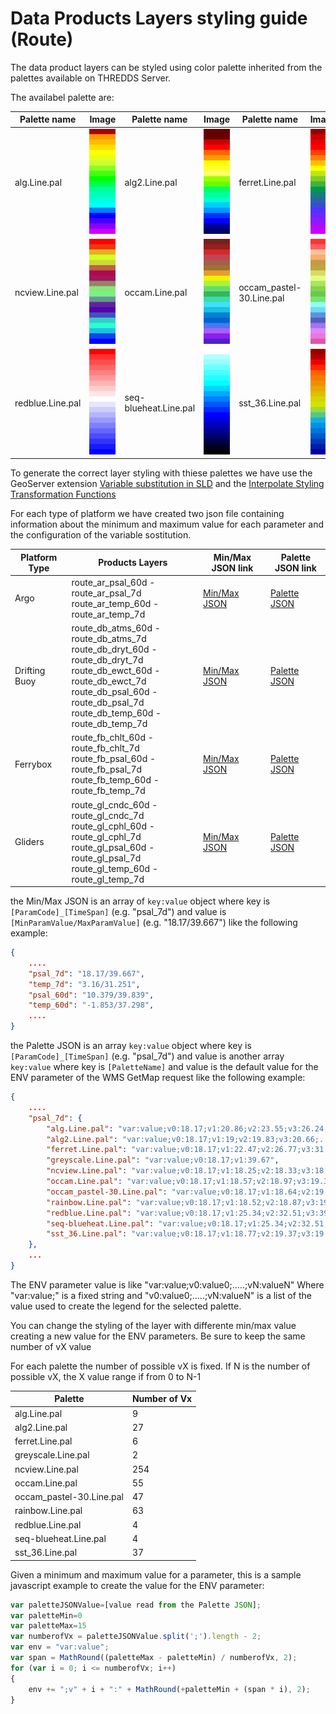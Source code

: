 # Data Products Layers styling guide (Route)

The data product layers can be styled using color palette inherited from the palettes available on THREDDS Server.

The availabel palette are:

Palette name | Image | Palette name | Image | Palette name | Image | Palette name | Image
------------ | ----- | ------------ | ----- | ------------ | ----- | ------------ | -----
alg.Line.pal | ![alg.Line.pal](./DataProductsLayers/palettes%20png/alg.png) | alg2.Line.pal | ![alg2.Line.pal](./DataProductsLayers/palettes%20png/alg2.png) | ferret.Line.pal | ![ferret.Line.pal](./DataProductsLayers/palettes%20png/ferret.png) |greyscale.Line.pal | ![greyscale.Line.pal](./DataProductsLayers/palettes%20png/greyscale.png) 
ncview.Line.pal | ![ncview.Line.pal](./DataProductsLayers/palettes%20png/ncview.png) | occam.Line.pal | ![occam.Line.pal](./DataProductsLayers/palettes%20png/occam.png) | occam_pastel-30.Line.pal | ![occam_pastel-30.Line.pal](./DataProductsLayers/palettes%20png/occam_pastel-30.png) | rainbow.Line.pal | ![rainbow.Line.pal](./DataProductsLayers/palettes%20png/rainbow.png) |
redblue.Line.pal | ![redblue.Line.pal](./DataProductsLayers/palettes%20png/redblue.png) | seq-blueheat.Line.pal | ![seq-blueheat.Line.pal](./DataProductsLayers/palettes%20png/seq-blueheat.png) | sst_36.Line.pal | ![sst_36.Line.pal](./DataProductsLayers/palettes%20png/sst_36.png) 


To generate the correct layer styling with thiese palettes we have use the GeoServer extension [Variable substitution in SLD](http://docs.geoserver.org/2.10.0/user/styling/sld/extensions/substitution.html) and
the [Interpolate Styling Transformation Functions](http://docs.geoserver.org/2.10.0/user/styling/sld/tipstricks/transformation-func.html#interpolate)

For each type of platform we have created two json file containing information about the minimum and maximum value for each parameter and the configuration of the variable sostitution.

Platform Type | Products Layers | Min/Max JSON link | Palette JSON link 
------------- | --------------- | ------------ | ------------
Argo | route_ar_psal_60d - route_ar_psal_7d <br> route_ar_temp_60d - route_ar_temp_7d <br> | [Min/Max JSON](http://www.emodnet-physics.eu/Map/Products/includes/json/route_ar_MinMax.json) | [Palette JSON](http://www.emodnet-physics.eu/Map/Products/includes/json/route_ar_Palette.json)
Drifting Buoy | route_db_atms_60d - route_db_atms_7d <br> route_db_dryt_60d - route_db_dryt_7d <br> route_db_ewct_60d - route_db_ewct_7d <br> route_db_psal_60d - route_db_psal_7d <br> route_db_temp_60d - route_db_temp_7d <br> | [Min/Max JSON](http://www.emodnet-physics.eu/Map/Products/includes/json/route_db_MinMax.json) | [Palette JSON](http://www.emodnet-physics.eu/Map/Products/includes/json/route_db_Palette.json)
Ferrybox | route_fb_chlt_60d - route_fb_chlt_7d <br> route_fb_psal_60d - route_fb_psal_7d <br> route_fb_temp_60d - route_fb_temp_7d <br> | [Min/Max JSON](http://www.emodnet-physics.eu/Map/Products/includes/json/route_fb_MinMax.json) | [Palette JSON](http://www.emodnet-physics.eu/Map/Products/includes/json/route_fb_Palette.json)
Gliders | route_gl_cndc_60d - route_gl_cndc_7d <br> route_gl_cphl_60d - route_gl_cphl_7d <br> route_gl_psal_60d - route_gl_psal_7d <br> route_gl_temp_60d - route_gl_temp_7d <br> | [Min/Max JSON](http://www.emodnet-physics.eu/Map/Products/includes/json/route_gl_MinMax.json) | [Palette JSON](http://www.emodnet-physics.eu/Map/Products/includes/json/route_gl_Palette.json)

the Min/Max JSON is an array of ```key:value``` object where key is ```[ParamCode]_[TimeSpan]``` (e.g. "psal_7d") and value is ```[MinParamValue/MaxParamValue]``` (e.g. "18.17/39.667") like the following example:
```json
{
    ....
	"psal_7d": "18.17/39.667",
	"temp_7d": "3.16/31.251",
	"psal_60d": "10.379/39.839",
	"temp_60d": "-1.853/37.298",
    ....	
}
```
the Palette JSON is an array ```key:value``` object where key is ```[ParamCode]_[TimeSpan]``` (e.g. "psal_7d")  and value is another array ```key:value``` where key is ```[PaletteName]``` and value is the default value for the ENV parameter of the WMS GetMap request like the following example:

```json
{	
    ....
	"psal_7d": {
		"alg.Line.pal": "var:value;v0:18.17;v1:20.86;v2:23.55;v3:26.24;....",
		"alg2.Line.pal": "var:value;v0:18.17;v1:19;v2:19.83;v3:20.66;....",
		"ferret.Line.pal": "var:value;v0:18.17;v1:22.47;v2:26.77;v3:31.07;....",
		"greyscale.Line.pal": "var:value;v0:18.17;v1:39.67",
		"ncview.Line.pal": "var:value;v0:18.17;v1:18.25;v2:18.33;v3:18.41;.....",
		"occam.Line.pal": "var:value;v0:18.17;v1:18.57;v2:18.97;v3:19.37;....",
		"occam_pastel-30.Line.pal": "var:value;v0:18.17;v1:18.64;v2:19.11;....",
		"rainbow.Line.pal": "var:value;v0:18.17;v1:18.52;v2:18.87;v3:19.22;....",
		"redblue.Line.pal": "var:value;v0:18.17;v1:25.34;v2:32.51;v3:39.68",
		"seq-blueheat.Line.pal": "var:value;v0:18.17;v1:25.34;v2:32.51;v3:39.68",
		"sst_36.Line.pal": "var:value;v0:18.17;v1:18.77;v2:19.37;v3:19.97;;...."
	},		
    ...
}
```

The ENV parameter value is like "var:value;v0:value0;.....;vN:valueN" 
Where "var:value;" is a fixed string and "v0:value0;.....;vN:valueN" is a list of the value used to create the legend for the selected palette.

You can change the styling of the layer with differente min/max value creating a new value for the ENV parameters. Be sure to keep the same number of vX value

For each palette the number of possible vX is fixed. If N is the number of possible vX, the X value range if from 0 to N-1

Palette | Number of Vx
------- | ------------
alg.Line.pal | 9
alg2.Line.pal | 27
ferret.Line.pal | 6
greyscale.Line.pal | 2
ncview.Line.pal | 254
occam.Line.pal | 55
occam_pastel-30.Line.pal | 47
rainbow.Line.pal | 63
redblue.Line.pal | 4
seq-blueheat.Line.pal | 4
sst_36.Line.pal | 37

Given a minimum and maximum value for a parameter, this is a sample javascript example to create the value for the ENV parameter:

```javascript
var paletteJSONValue=[value read from the Palette JSON];
var paletteMin=0
var paletteMax=15
var numberofVx = paletteJSONValue.split(';').length - 2;
var env = "var:value";
var span = MathRound((paletteMax - paletteMin) / numberofVx, 2);
for (var i = 0; i <= numberofVx; i++)
{
    env += ";v" + i + ":" + MathRound(+paletteMin + (span * i), 2);
}
```

